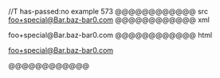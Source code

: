 //T has-passed:no
example 573
@@@@@@@@@@@@ src
<foo+special@Bar.baz-bar0.com>
@@@@@@@@@@@@ xml
<?xml version="1.0" encoding="UTF-8"?>
<!DOCTYPE document SYSTEM "CommonMark.dtd">
<document xmlns="http://commonmark.org/xml/1.0">
  <paragraph>
    <link destination="mailto:foo+special@Bar.baz-bar0.com" title="">
      <text>foo+special@Bar.baz-bar0.com</text>
    </link>
  </paragraph>
</document>
@@@@@@@@@@@@ html
<p><a href="mailto:foo+special@Bar.baz-bar0.com">foo+special@Bar.baz-bar0.com</a></p>
@@@@@@@@@@@@
